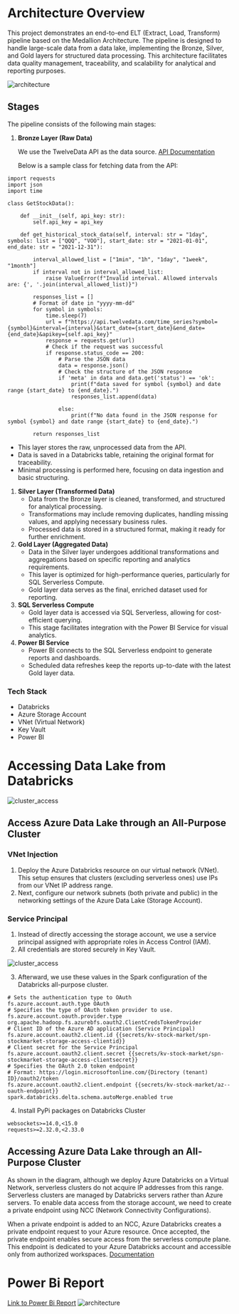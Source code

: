 # Architecture Overview

This project demonstrates an end-to-end ELT (Extract, Load, Transform) pipeline based on the Medallion Architecture. The pipeline is designed to handle large-scale data from a data lake, implementing the Bronze, Silver, and Gold layers for structured data processing. This architecture facilitates data quality management, traceability, and scalability for analytical and reporting purposes.

![architecture](/assets/architecture_gif.gif)

## Stages

The pipeline consists of the following main stages:

1. **Bronze Layer (Raw Data)**
    
    We use the TwelveData API as the data source. [API Documentation](https://twelvedata.com/docs#getting-started)
    
    Below is a sample class for fetching data from the API:
```
import requests
import json
import time

class GetStockData(): 

    def __init__(self, api_key: str):
        self.api_key = api_key

    def get_historical_stock_data(self, interval: str = "1day", symbols: list = ["QQQ", "VOO"], start_date: str = "2021-01-01", end_date: str = "2021-12-31"): 

        interval_allowed_list = ["1min", "1h", "1day", "1week", "1month"]
        if interval not in interval_allowed_list:
            raise ValueError(f"Invalid interval. Allowed intervals are: {', '.join(interval_allowed_list)}")

        responses_list = []
        # Format of date in "yyyy-mm-dd"
        for symbol in symbols:
            time.sleep(7)
            url = f"https://api.twelvedata.com/time_series?symbol={symbol}&interval={interval}&start_date={start_date}&end_date={end_date}&apikey={self.api_key}"
            response = requests.get(url)
            # Check if the request was successful
            if response.status_code == 200:
                # Parse the JSON data
                data = response.json()
                # Check the structure of the JSON response
                if 'meta' in data and data.get('status') == 'ok':
                    print(f"data saved for symbol {symbol} and date range {start_date} to {end_date}.")
                    responses_list.append(data)
                 
                else:
                    print(f"No data found in the JSON response for symbol {symbol} and date range {start_date} to {end_date}.")

        return responses_list
```

- This layer stores the raw, unprocessed data from the API.
- Data is saved in a Databricks table, retaining the original format for traceability.
- Minimal processing is performed here, focusing on data ingestion and basic structuring.
1. **Silver Layer (Transformed Data)**
    - Data from the Bronze layer is cleaned, transformed, and structured for analytical processing.
    - Transformations may include removing duplicates, handling missing values, and applying necessary business rules.
    - Processed data is stored in a structured format, making it ready for further enrichment.
2. **Gold Layer (Aggregated Data)**
    - Data in the Silver layer undergoes additional transformations and aggregations based on specific reporting and analytics requirements.
    - This layer is optimized for high-performance queries, particularly for SQL Serverless Compute.
    - Gold layer data serves as the final, enriched dataset used for reporting.
3. **SQL Serverless Compute**
    - Gold layer data is accessed via SQL Serverless, allowing for cost-efficient querying.
    - This stage facilitates integration with the Power BI Service for visual analytics.
4. **Power BI Service**
    - Power BI connects to the SQL Serverless endpoint to generate reports and dashboards.
    - Scheduled data refreshes keep the reports up-to-date with the latest Gold layer data.

### Tech Stack

- Databricks
- Azure Storage Account
- VNet (Virtual Network)
- Key Vault
- Power BI

# Accessing Data Lake from Databricks

![cluster_access](/assets/cluster_access.gif)

## Access Azure Data Lake through an All-Purpose Cluster

### VNet Injection

1. Deploy the Azure Databricks resource on our virtual network (VNet). This setup ensures that clusters (excluding serverless ones) use IPs from our VNet IP address range.
2. Next, configure our network subnets (both private and public) in the networking settings of the Azure Data Lake (Storage Account).

### Service Principal

1. Instead of directly accessing the storage account, we use a service principal assigned with appropriate roles in Access Control (IAM).
2. All credentials are stored securely in Key Vault.

![cluster_access](/assets/key_vault.png)

3. Afterward, we use these values in the Spark configuration of the Databricks all-purpose cluster.

```
# Sets the authentication type to OAuth 
fs.azure.account.auth.type OAuth
# Specifies the type of OAuth token provider to use.
fs.azure.account.oauth.provider.type org.apache.hadoop.fs.azurebfs.oauth2.ClientCredsTokenProvider
# Client ID of the Azure AD application (Service Principal)
fs.azure.account.oauth2.client.id {{secrets/kv-stock-market/spn-stockmarket-storage-access-clientid}} 
# Client secret for the Service Principal
fs.azure.account.oauth2.client.secret {{secrets/kv-stock-market/spn-stockmarket-storage-access-clientsecret}}
# Specifies the OAuth 2.0 token endpoint 
# Format: https://login.microsoftonline.com/{Directory (tenant) ID}/oauth2/token
fs.azure.account.oauth2.client.endpoint {{secrets/kv-stock-market/az--oauth-endpoint}}
spark.databricks.delta.schema.autoMerge.enabled true
```


4. Install PyPi packages on Databricks Cluster

```
websockets>=14.0,<15.0
requests>=2.32.0,<2.33.0
```

## Accessing Azure Data Lake through an All-Purpose Cluster

As shown in the diagram, although we deploy Azure Databricks on a Virtual Network, serverless clusters do not acquire IP addresses from this range. Serverless clusters are managed by Databricks servers rather than Azure servers. To enable data access from the storage account, we need to create a private endpoint using NCC (Network Connectivity Configurations).

When a private endpoint is added to an NCC, Azure Databricks creates a private endpoint request to your Azure resource. Once accepted, the private endpoint enables secure access from the serverless compute plane. This endpoint is dedicated to your Azure Databricks account and accessible only from authorized workspaces. [Documentation](https://learn.microsoft.com/en-us/azure/databricks/security/network/serverless-network-security/serverless-private-link)



# Power Bi Report
[Link to Power Bi Report](https://app.powerbi.com/view?r=eyJrIjoiNzFiOGZlZGQtZjdjYi00NTQ0LWI0OGYtNzYxMzY1YzA4NzlhIiwidCI6ImM1OGE5N2E3LTkzZTEtNDI4NC05ZDY5LWM2NzUyYmFmNzdhZiJ9)
![architecture](/assets/stock_report_gif.gif)